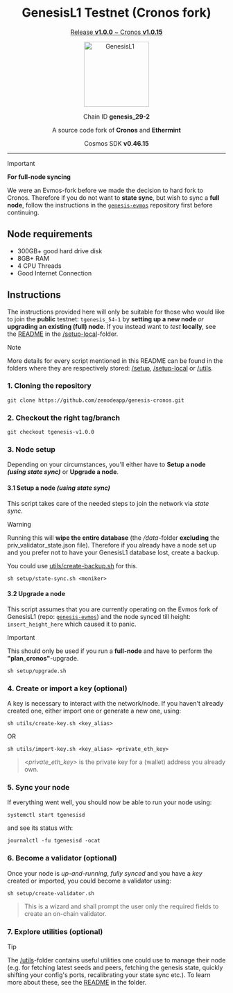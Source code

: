 <h1 align="center">
  GenesisL1 Testnet (Cronos fork)
</h1>

<p align="center">
  <ins>Release <b>v1.0.0</b> ~ Cronos <b>v1.0.15</b></ins>
</p>

<p align="center">
  <img src="https://raw.githubusercontent.com/zenodeapp/genesis-parameters/main/assets/l1-logo.png" alt="GenesisL1" width="150" height="150"/>
</p>

<p align="center">
  Chain ID <b>genesis_29-2</b>
</p>

<p align="center">
   A source code fork of <b>Cronos</b> and <b>Ethermint</b>
</p>

<p align="center">
  Cosmos SDK <b>v0.46.15</b>
</p>

---

> [!IMPORTANT]
> **For full-node syncing**
> 
> We were an Evmos-fork before we made the decision to hard fork to Cronos. Therefore if you do not want to **state sync**, but wish to sync a **full node**, follow the instructions in the [`genesis-evmos`](https://github.com/zenodeapp/genesis-evmos) repository first before continuing.

## Node requirements

- 300GB+ good hard drive disk
- 8GB+ RAM
- 4 CPU Threads
- Good Internet Connection

## Instructions

The instructions provided here will only be suitable for those who would like to join the **public** testnet: `tgenesis_54-1` by **setting up a new node** _or_ **upgrading an existing (full) node**. If you instead want to _test_ **locally**, see the [README](/setup-local/README.md) in the [/setup-local](/setup-local)-folder.

> [!NOTE]
> More details for every script mentioned in this README can be found in the folders where they are respectively stored: [/setup](/setup), [/setup-local](/setup-local) or [/utils](/utils).

### 1. Cloning the repository

```
git clone https://github.com/zenodeapp/genesis-cronos.git
```

### 2. Checkout the right tag/branch

```
git checkout tgenesis-v1.0.0
```

### 3. Node setup

Depending on your circumstances, you'll either have to **Setup a node _(using state sync)_** or **Upgrade a node**.

#### 3.1 Setup a node _(using state sync)_

This script takes care of the needed steps to join the network via _state sync_.

> [!WARNING]
> Running this will **wipe the entire database** (the _/data_-folder **excluding** the priv_validator_state.json file). Therefore if you already have a node set up and you prefer not to have your GenesisL1 database lost, create a backup.
>
> You could use [utils/create-backup.sh](/utils/create-backup.sh) for this.

```
sh setup/state-sync.sh <moniker>
```

#### 3.2 Upgrade a node

This script assumes that you are currently operating on the Evmos fork of GenesisL1 (repo: [`genesis-evmos`](https://github.com/zenodeapp/genesis-evmos)) and the node synced till height: `insert_height_here` which caused it to panic.

> [!IMPORTANT]
> This should only be used if you run a **full-node** and have to perform the **"plan_cronos"**-upgrade.

```
sh setup/upgrade.sh
```

### 4. Create or import a key (optional)

A key is necessary to interact with the network/node. If you haven't already created one, either import one or generate a new one, using:

```
sh utils/create-key.sh <key_alias>
```

OR

```
sh utils/import-key.sh <key_alias> <private_eth_key>
```

> _<private_eth_key>_ is the private key for a (wallet) address you already own.

### 5. Sync your node

If everything went well, you should now be able to run your node using:

```
systemctl start tgenesisd
```

and see its status with:

```
journalctl -fu tgenesisd -ocat
```

### 6. Become a validator (optional)

Once your node is _up-and-running_, _fully synced_ and you have a _key_ created or imported, you could become a validator using:

```
sh setup/create-validator.sh
```
> This is a wizard and shall prompt the user only the required fields to create an on-chain validator.

### 7. Explore utilities (optional)

> [!TIP]
> The [/utils](/utils)-folder contains useful utilities one could use to manage their node (e.g. for fetching latest seeds and peers, fetching the genesis state, quickly shifting your config's ports, recalibrating your state sync etc.). To learn more about these, see the [README](utils/README.md) in the folder.
